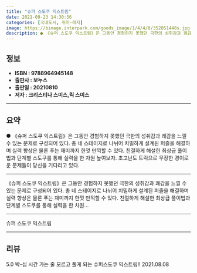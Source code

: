 ```yaml
---
title: "슈퍼 스도쿠 익스트림"
date: 2021-09-23 14:30:56
categories: [국내도서, 취미-레저]
image: https://bimage.interpark.com/goods_image/1/4/4/8/352851448s.jpg
description: ● 《슈퍼 스도쿠 익스트림》은 그동안 경험하지 못했던 극한의 성취감과 쾌감을 느낄 수 있는 문제로 구성되어 있다. 총 네 스테이지로 나뉘어 치밀하게 설계된 퍼즐을 해결하며 실력 향상은 물론 푸는 재미까지 한껏 만끽할 수 있다. 친절하게 해설한 최상급 풀이법과 단계별 스도쿠를 통해 실력
---
```


## **정보**

- **ISBN : 9788964945148**
- **출판사 : 보누스**
- **출판일 : 20210810**
- **저자 : 크리스티나 스미스,릭 스미스**

------



## **요약**

●  《슈퍼 스도쿠 익스트림》은 그동안 경험하지 못했던 극한의 성취감과 쾌감을 느낄 수 있는 문제로 구성되어 있다. 총 네 스테이지로 나뉘어 치밀하게 설계된 퍼즐을 해결하며 실력 향상은 물론 푸는 재미까지 한껏 만끽할 수 있다. 친절하게 해설한 최상급 풀이법과 단계별 스도쿠를 통해 실력을 한 차원 높여보자. 초고난도 트릭으로 무장한 경이로운 문제들이 당신을 기다리고 있다.

------

《슈퍼 스도쿠 익스트림》은 그동안 경험하지 못했던 극한의 성취감과 쾌감을 느낄 수 있는 문제로 구성되어 있다. 총 네 스테이지로 나뉘어 치밀하게 설계된 퍼즐을 해결하며 실력 향상은 물론 푸는 재미까지 한껏 만끽할 수 있다. 친절하게 해설한 최상급 풀이법과 단계별 스도쿠를 통해 실력을 한 차원... 

------


슈퍼 스도쿠 익스트림 

------


## **리뷰** 

5.0 박-심 시간 가는 줄 모르고 풀게 되는 슈퍼스도쿠 익스트림!! 2021.08.08 <br/>
